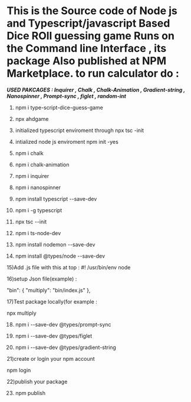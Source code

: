 # This is the Source code of Node js and Typescript/javascript Based Dice ROll guessing game Runs on the Command line Interface , its package Also published at NPM Marketplace. to run calculator do : 

***USED PAKCAGES : Inquirer , Chalk , Chalk-Animation , Gradient-string , Nanospinner , Prompt-sync , figlet , random-int***

1) npm i type-script-dice-guess-game

2) npx ahdgame

3) initialized typescript enviroment through npx tsc -init

4) intialized node js enviroment npm init -yes

5) npm i chalk 

6) npm i chalk-animation 

7) npm i inquirer

8) npm i nanospinner

9) npm install typescript --save-dev

10) npm i -g typescript 

11) npx tsc --init

12) npm i ts-node-dev

13) npm install nodemon --save-dev

14) npm install @types/node --save-dev

15)Add .js file with this at top : #! /usr/bin/env node

16)setup Json file(example) :

"bin": { "multiply": "bin/index.js" },

17)Test package locally(for example :

npx multiply

18) npm i --save-dev @types/prompt-sync

19) npm i --save-dev @types/figlet

20) npm i --save-dev @types/gradient-string

21)create or login your npm account

npm login

22)publish your package

23) npm publish

